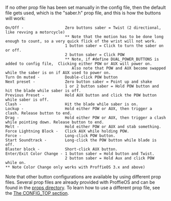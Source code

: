 If no other prop file has been set manually in the config file, then the default file gets used, which is the "saber.h" prop file, and this is how the buttons will work:
```
On/Off -                  Zero buttons saber = Twist (2 directional, like revving a motorcycle)
                          ** Note that the motion has to be done long enough to count, so a very quick flick of the wrist will not work.
                          1 button saber = Click to turn the saber on or off.
                          2 button saber = Click POW
                          ** Note, if #define DUAL_POWER_BUTTONS is added to config file,  Clicking either POW or AUX will power on.
                             Also note that POW and AUX become swapped while the saber is on if AUX used to power on.
Turn On muted -           Double-click POW button
Next preset -             Zero button saber = Point up and shake
                          1 or 2 button saber = Hold POW button and hit the blade while saber is off.
Previous Preset -         Hold AUX button and click the POW button while saber is off.
Clash -                   Hit the blade while saber is on.
Lockup -                  Hold either POW or AUX, then trigger a clash. Release button to end.
Drag -                    Hold either POW or AUX, then trigger a clash while pointing down. Release button to end.
Melt -                    Hold either POW or AUX and stab something.
Force Lightning Block -   Click AUX while holding POW.
Force -                   Long-click POW button.
Start Soundtrack -        Long-click the POW button while blade is off.
Blaster block -           Short-click AUX button.
Enter/Exit Color Change - 1 button saber = Hold button and Twist.
                          2 button saber = Hold Aux and click POW while on.
** Note Color Change only works with ProffieOS 3.x and above)
```

Note that other button configurations are available by using different prop files. Several prop files are already provided with ProffieOS and can be found in the [props directory](https://github.com/profezzorn/ProffieOS/tree/master/props/). To learn how to use a different prop file, see the [The CONFIG_TOP section](../config/the-config_top-section.md).